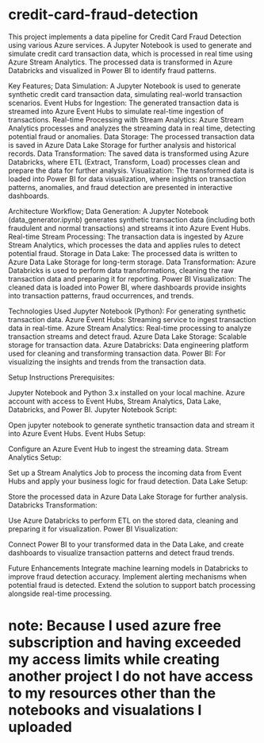 # credit-card-fraud-detection

This project implements a data pipeline for Credit Card Fraud Detection using various Azure services. A Jupyter Notebook is used to generate and simulate credit card transaction data, which is processed in real time using Azure Stream Analytics. The processed data is transformed in Azure Databricks and visualized in Power BI to identify fraud patterns.

Key Features;
Data Simulation: A Jupyter Notebook is used to generate synthetic credit card transaction data, simulating real-world transaction scenarios.
Event Hubs for Ingestion: The generated transaction data is streamed into Azure Event Hubs to simulate real-time ingestion of transactions.
Real-time Processing with Stream Analytics: Azure Stream Analytics processes and analyzes the streaming data in real time, detecting potential fraud or anomalies.
Data Storage: The processed transaction data is saved in Azure Data Lake Storage for further analysis and historical records.
Data Transformation: The saved data is transformed using Azure Databricks, where ETL (Extract, Transform, Load) processes clean and prepare the data for further analysis.
Visualization: The transformed data is loaded into Power BI for data visualization, where insights on transaction patterns, anomalies, and fraud detection are presented in interactive dashboards.

Architecture Workflow;
Data Generation: A Jupyter Notebook (data_generator.ipynb) generates synthetic transaction data (including both fraudulent and normal transactions) and streams it into Azure Event Hubs.
Real-time Stream Processing: The transaction data is ingested by Azure Stream Analytics, which processes the data and applies rules to detect potential fraud.
Storage in Data Lake: The processed data is written to Azure Data Lake Storage for long-term storage.
Data Transformation: Azure Databricks is used to perform data transformations, cleaning the raw transaction data and preparing it for reporting.
Power BI Visualization: The cleaned data is loaded into Power BI, where dashboards provide insights into transaction patterns, fraud occurrences, and trends.

Technologies Used
Jupyter Notebook (Python): For generating synthetic transaction data.
Azure Event Hubs: Streaming service to ingest transaction data in real-time.
Azure Stream Analytics: Real-time processing to analyze transaction streams and detect fraud.
Azure Data Lake Storage: Scalable storage for transaction data.
Azure Databricks: Data engineering platform used for cleaning and transforming transaction data.
Power BI: For visualizing the insights and trends from the transaction data.

Setup Instructions
Prerequisites:

Jupyter Notebook and Python 3.x installed on your local machine.
Azure account with access to Event Hubs, Stream Analytics, Data Lake, Databricks, and Power BI.
Jupyter Notebook Script:

Open jupyter notebook to generate synthetic transaction data and stream it into Azure Event Hubs.
Event Hubs Setup:

Configure an Azure Event Hub to ingest the streaming data.
Stream Analytics Setup:

Set up a Stream Analytics Job to process the incoming data from Event Hubs and apply your business logic for fraud detection.
Data Lake Setup:

Store the processed data in Azure Data Lake Storage for further analysis.
Databricks Transformation:

Use Azure Databricks to perform ETL on the stored data, cleaning and preparing it for visualization.
Power BI Visualization:

Connect Power BI to your transformed data in the Data Lake, and create dashboards to visualize transaction patterns and detect fraud trends.

Future Enhancements
Integrate machine learning models in Databricks to improve fraud detection accuracy.
Implement alerting mechanisms when potential fraud is detected.
Extend the solution to support batch processing alongside real-time processing.

# note: Because I used azure free subscription and having exceeded my access limits while creating another project I do not have access to my resources other than the notebooks and visualations I uploaded
